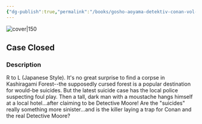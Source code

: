 ```yaml
---
{"dg-publish":true,"permalink":"/books/gosho-aoyama-detektiv-conan-vol-31/","title":"\"Detektiv Conan Vol. 31\"","tags":["manga","crime"]}
---
```




![cover|150](http://books.google.com/books/content?id=cNsvPwAACAAJ&printsec=frontcover&img=1&zoom=1&source=gbs_api)

## Case Closed

### Description

R to L (Japanese Style). It's no great surprise to find a corpse in Kashiragami Forest--the supposedly cursed forest is a popular destination for would-be suicides. But the latest suicide case has the local police suspecting foul play. Then a tall, dark man with a moustache hangs himself at a local hotel...after claiming to be Detective Moore! Are the "suicides" really something more sinister...and is the killer laying a trap for Conan and the real Detective Moore?
```